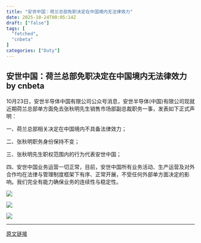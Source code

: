 ```yaml
---
title: "安世中国：荷兰总部免职决定在中国境内无法律效力"
date: 2025-10-24T00:05:14Z
draft: ["false"]
tags: [
  "fetched",
  "cnbeta"
]
categories: ["Duty"]
---
```

安世中国：荷兰总部免职决定在中国境内无法律效力 by cnbeta
------
<div style="margin-top:10px" class="content" id="artibody"><p>10月23日，安世半导体中国有限公司公众号消息，安世半导体(中国)有限公司现就近期荷兰总部单方面免去张秋明先生销售市场部副总裁职务一事，发表如下正式声明：</p><div class="article-global"></div><p>一、荷兰总部相关决定在中国境内不具备法律效力；</p><p>二、张秋明职务身份保持不变；</p><p>三、张秋明先生职权范围内的行为代表安世中国；</p><p>四、安世中国业务运营一切正常，目前，安世中国所有业务活动、生产运营及对外合作均在法律与管理制度框架下有序、正常开展，不受任何外部单方面决定的影响。我们完全有能力确保业务的连续性与稳定性。</p><p><img src="https://static.cnbetacdn.com/article/2025/1023/730ce0cafe29b53.jpg"><br></p><p><img src="https://static.cnbetacdn.com/article/2025/1023/85ab444d88b441e.webp"><br></p><p><img src="https://static.cnbetacdn.com/article/2025/1023/8fa419010f6d713.webp"><br></p></div>  
<hr>
<a href="https://m.cnbeta.com.tw/wap/view/1532462.htm",target="_blank" rel="noopener noreferrer">原文链接</a>
